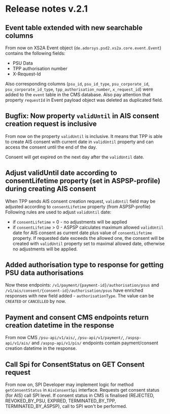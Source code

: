 # Release notes v.2.1

## Event table extended with new searchable columns
From now on XS2A Event object (`de.adorsys.psd2.xs2a.core.event.Event`) contains the following fields:
 * PSU Data
 * TPP authorisation number
 * X-Request-Id

Also corresponding columns (`psu_id`, `psu_id_type`, `psu_corporate_id`, `psu_corporate_id_type`, `tpp_authorisation_number`, `x_request_id`) were added to the `event` table in the CMS database.
Also pay attention that property `requestId` in Event payload object was deleted as duplicated field.

## Bugfix: Now property `validUntil` in AIS consent creation request is inclusive
From now on the property `validUntil` is inclusive. It means that TPP is able to create AIS consent with current date in `validUntil` property and 
can access the consent until the end of the day.

Consent will get expired on the next day after the `validUntil` date.

## Adjust validUntil date according to consentLifetime property (set in ASPSP-profile) during creating AIS consent
When TPP sends AIS consent creation request, `validUntil` field may be adjusted according to `consentLifetime` property (from ASPSP-profile)
Following rules are used to adjust `validUntil` date:
 * if `consentLifetime` = 0 - no adjustments will be applied
 * if `consentLifetime` > 0 - ASPSP calculates maximum allowed `validUntil` date for AIS consent as current date plus value of `consentLifetime` property. 
If requested date exceeds the allowed one, the consent will be created with `validUntil` property set to maximal allowed date, otherwise no adjustments will be applied.

## Added authorisation type to response for getting PSU data authorisations

Now these endpoints: `/v1/payment/{payment-id}/authorisation/psus` and `/v1/ais/consent/{consent-id}/authorisation/psus` have enriched
responses with new field added - `authorisationType`. The value can be `CREATED` or `CANCELLED` by now.

## Payment and consent CMS endpoints return creation datetime in the response

From now CMS `/psu-api/v1/ais/`, `/psu-api/v1/payment/`, `/aspsp-api/v1/ais/` and `/aspsp-api/v1/pis/` endpoints 
contain payment/consent creation datetime in the response.

## Call Spi for ConsentStatus on GET Consent request
From now on, SPI Developer may implement logic for method `getConsentStatus` in `AisConsentSpi` interface.
Requests get consent status (for AIS) call SPI level.
If consent status in CMS is finalised (REJECTED, REVOKED_BY_PSU, EXPIRED, TERMINATED_BY_TPP, TERMINATED_BY_ASPSP), call to SPI won't be performed. 
